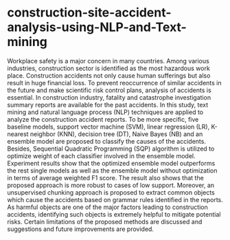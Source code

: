 # construction-site-accident-analysis-using-NLP-and-Text-mining

Workplace safety is a major concern in many countries. Among various industries, construction sector is identified as the most hazardous work place. Construction accidents not only cause human sufferings but also result in huge financial loss. To prevent reoccurrence of similar accidents in the future and make scientific risk control plans, analysis of accidents is essential. In construction industry, fatality and catastrophe investigation summary reports are available for the past accidents. In this study, text mining and natural language process (NLP) techniques are applied to analyze the construction accident reports. To be more specific, five baseline models, support vector machine (SVM), linear regression (LR), K-nearest neighbor (KNN), decision tree (DT), Naive Bayes (NB) and an ensemble model are proposed to classify the causes of the accidents. Besides, Sequential Quadratic Programming (SQP) algorithm is utilized to optimize weight of each classifier involved in the ensemble model. Experiment results show that the optimized ensemble model outperforms the rest single models as well as the ensemble model without optimization in terms of average weighted F1 score. The result also shows that the proposed approach is more robust to cases of low support. Moreover, an unsupervised chunking approach is proposed to extract common objects which cause the accidents based on grammar rules identified in the reports. As harmful objects are one of the major factors leading to construction accidents, identifying such objects is extremely helpful to mitigate potential risks. Certain limitations of the proposed methods are discussed and suggestions and future improvements are provided.
